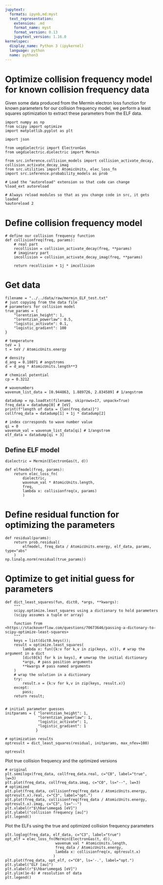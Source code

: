 ```yaml
---
jupytext:
  formats: ipynb,md:myst
  text_representation:
    extension: .md
    format_name: myst
    format_version: 0.13
    jupytext_version: 1.16.0
kernelspec:
  display_name: Python 3 (ipykernel)
  language: python
  name: python3
---
```


# Optimize collision frequency model for known collision frequency data

Given some data produced from the Mermin electron loss function for known parameters for our collision frequency model,
we perform a least squares optimization to extract these parameters from the ELF data.

```{code-cell} ipython3
import numpy as np
from scipy import optimize
import matplotlib.pyplot as plt

import json

from uegdielectric import ElectronGas
from uegdielectric.dielectric import Mermin

from src.inference.collision_models import collision_activate_decay, collision_activate_decay_imag
from src.utilities import AtomicUnits, elec_loss_fn
import src.inference.probability_models as prob
```

```{code-cell} ipython3
# Load the "autoreload" extension so that code can change
%load_ext autoreload

# Always reload modules so that as you change code in src, it gets loaded
%autoreload 2
```

# Define collision frequency model

```{code-cell} ipython3
# define our collision frequency function
def collisionfreq(freq, params):
    # real part
    recollision = collision_activate_decay(freq, **params)
    # imaginary part
    imcollision = collision_activate_decay_imag(freq, **params)

    return recollision + 1j * imcollision
```

# Get data

```{code-cell} ipython3
filename = "../../data/raw/mermin_ELF_test.txt"
# just copying from the data file
# parameters for collision model
true_params = {
    "lorentzian_height": 1,
    "lorentzian_powerlaw": 0.5,
    "logistic_activate": 0.1,
    "logistic_gradient": 100
}

# temperature
teV = 1
t = teV / AtomicUnits.energy

# density
d_ang = 0.18071 # angstroms
d = d_ang * AtomicUnits.length**3

# chemical potential
cp = 0.3212

# wavenumbers
wavenum_list_data = [0.944863, 1.889726, 2.834589] # 1/angstrom

datadump = np.loadtxt(filename, skiprows=17, unpack=True)
freq_data = datadump[0] # [eV]
print(f"length of data = {len(freq_data)}")
collfreq_data = datadump[1] + 1j * datadump[2]

# index corresponds to wave number value
qi = 0
wavenum_val = wavenum_list_data[qi] # 1/angstrom
elf_data = datadump[qi + 3]
```

## Define ELF model

```{code-cell} ipython3
dielectric = Mermin(ElectronGas(t, d))

def elfmodel(freq, params):
    return elec_loss_fn(
        dielectric,
        wavenum_val * AtomicUnits.length,
        freq,
        lambda x: collisionfreq(x, params)
        )
```

# Define residual function for optimizing the parameters

```{code-cell} ipython3
def residual(params):
    return prob.residual(
        elfmodel, freq_data / AtomicUnits.energy, elf_data, params, type="abs"
    )
np.linalg.norm(residual(true_params))
```

# Optimize to get initial guess for parameters

```{code-cell} ipython3
def dict_least_squares(fun, dict0, *args, **kwargs):
    """
    scipy.optimize.least_squares using a dictionary to hold parameters
    (scipy assumes a tuple or array)

    function from <https://stackoverflow.com/questions/70673646/passing-a-dictonary-to-scipy-optimize-least-squares>
    """
    keys = list(dict0.keys());
    result = optimize.least_squares(
        lambda x: fun({k:v for k,v in zip(keys, x)}), # wrap the argument in a dict
        [dict0[k] for k in keys], # unwrap the initial dictionary
        *args, # pass position arguments
        **kwargs # pass named arguments
    )
    # wrap the solution in a dictionary
    try:
        result.x = {k:v for k,v in zip(keys, result.x)}
    except:
        pass;
    return result;
    
```

```{code-cell} ipython3
# initial parameter guesses
initparams = { "lorentzian_height": 1, 
               "lorentzian_powerlaw": 1, 
               "logistic_activate": 1, 
               "logistic_gradient": 1
              }

# optimization results
optresult = dict_least_squares(residual, initparams, max_nfev=100)
```

```{code-cell} ipython3
optresult
```

Plot true collision frequency and the optimized versions

```{code-cell} ipython3
# original
plt.semilogx(freq_data, collfreq_data.real, c="C0", label="true", lw=3)
plt.plot(freq_data, collfreq_data.imag, c="C0", ls="--", lw=3)
# optimized
plt.plot(freq_data, collisionfreq(freq_data / AtomicUnits.energy, optresult.x).real, c="C3", label="opt.")
plt.plot(freq_data, collisionfreq(freq_data / AtomicUnits.energy, optresult.x).imag, c="C3", ls="--")
plt.xlabel(r"$\hbar\omega$ [eV]")
plt.ylabel("collision frequency [au]")
plt.legend()
```

Plot the ELFs using the true and optimized collision frequency parameters

```{code-cell} ipython3
plt.loglog(freq_data, elf_data, c="C3", label="true")
opt_elf = elec_loss_fn(Mermin(ElectronGas(t, d)),
                       wavenum_val * AtomicUnits.length,
                       freq_data / AtomicUnits.energy,
                       lambda x: collisionfreq(x, optresult.x)
                      )
plt.plot(freq_data, opt_elf, c="C0", ls='-.', label="opt.")
plt.ylabel("ELF [au]")
plt.xlabel(r"$\hbar\omega$ [eV]")
plt.ylim(1e-6) # resolution of data
plt.legend()
```

```{code-cell} ipython3

```

